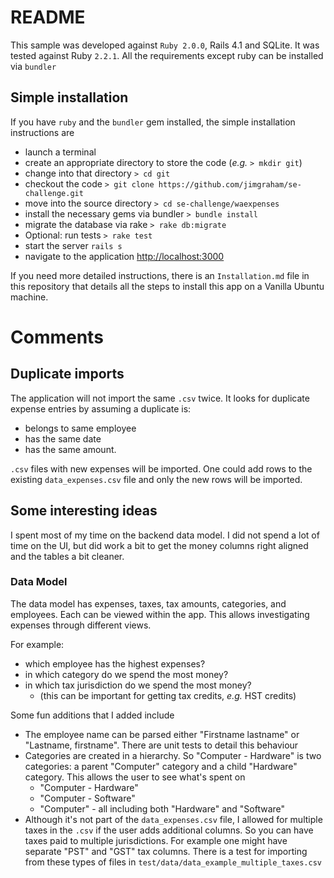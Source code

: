 # README

This sample was developed against `Ruby 2.0.0`, Rails 4.1 and SQLite. It was tested against Ruby `2.2.1`. All the requirements except ruby can be installed via `bundler`

## Simple installation

If you have `ruby` and the `bundler` gem installed, the simple installation instructions are

  - launch a terminal
  - create an appropriate directory to store the code (*e.g.* `> mkdir git`)
  - change into that directory `> cd git`
  - checkout the code `> git clone https://github.com/jimgraham/se-challenge.git`
  - move into the source directory `> cd se-challenge/waexpenses`
  - install the necessary gems via bundler `> bundle install`
  - migrate the database via rake `> rake db:migrate`
  - Optional: run tests `> rake test`
  - start the server `rails s`
  - navigate to the application [http://localhost:3000](http://localhost:3000)

If you need more detailed instructions, there is an `Installation.md` file in this repository that details all the steps to install this app on a Vanilla Ubuntu machine.

# Comments

## Duplicate imports

The application will not import the same `.csv` twice. It looks for duplicate expense entries by assuming a duplicate is:
  
 - belongs to same employee
 - has the same date
 - has the same amount.

`.csv` files with new expenses will be imported. One could add rows to the existing `data_expenses.csv` file and only the new rows will be imported.

## Some interesting ideas

I spent most of my time on the backend data model. I did not spend a lot of time on the UI, but did work a bit to get the money columns right aligned and the tables a bit cleaner.

### Data Model

The data model has expenses, taxes, tax amounts, categories, and employees. Each can be viewed within the app. This allows investigating expenses through different views.

For example:

  - which employee has the highest expenses?
  - in which category do we spend the most money?
  - in which tax jurisdiction do we spend the most money?
    - (this can be important for getting tax credits, *e.g.* HST credits)

Some fun additions that I added include

  - The employee name can be parsed either "Firstname lastname" or "Lastname, firstname". There are unit tests to detail this behaviour
  - Categories are created in a hierarchy. So "Computer - Hardware" is two categories: a parent "Computer" category and a child "Hardware" category. This allows the user to see what's spent on
     - "Computer - Hardware"
     - "Computer - Software"
     - "Computer" - all including both "Hardware" and "Software"
  - Although it's not part of the `data_expenses.csv` file, I allowed for multiple taxes in the `.csv` if the user adds additional columns. So you can have taxes paid to multiple jurisdictions. For example one might have separate "PST" and "GST" tax columns. There is a test for importing from these types of files in `test/data/data_example_multiple_taxes.csv`

